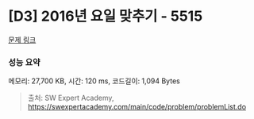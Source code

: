 # [D3] 2016년 요일 맞추기 - 5515 

[문제 링크](https://swexpertacademy.com/main/code/problem/problemDetail.do?contestProbId=AWWOwecaFrIDFAV4) 

### 성능 요약

메모리: 27,700 KB, 시간: 120 ms, 코드길이: 1,094 Bytes



> 출처: SW Expert Academy, https://swexpertacademy.com/main/code/problem/problemList.do